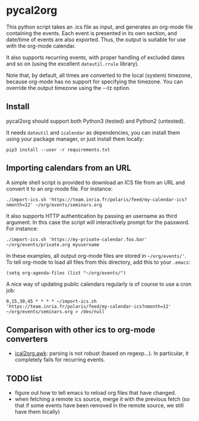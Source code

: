 # pycal2org

This python script takes an .ics file as input, and generates an org-mode file
containing the events.  Each event is presented in its own section, and date/time
of events are also exported.  Thus, the output is suitable for use with the
org-mode calendar.

It also supports recurring events, with proper handling of excluded dates and
so on (using the excellent `dateutil.rrule` library).

Note that, by default, all times are converted to the local (system) timezone,
because org-mode has no support for specifying the timezone.  You can override
the output timezone using the --tz option.

## Install

pycal2org should support both Python3 (tested) and Python2 (untested).

It needs `dateutil` and `icalendar` as dependencies, you can install them using your
package manager, or just install them locally:

    pip3 install --user -r requirements.txt

## Importing calendars from an URL

A simple shell script is provided to download an ICS file from an URL and convert
it to an org-mode file.  For instance:

    ./import-ics.sh 'https://team.inria.fr/polaris/feed/my-calendar-ics?nmonth=12' ~/org/events/seminars.org

It also supports HTTP authentication by passing an username as third argument.
In this case the script will interactively prompt for the password.  For instance:

    ./import-ics.sh 'https://my-private-calendar.foo.bar' ~/org/events/private.org myusername

In these examples, all output org-mode files are stored in `~/org/events/'`.  To tell
org-mode to load all files from this directory, add this to your `.emacs`:

    (setq org-agenda-files (list "~/org/events/")

A nice way of updating public calendars regularly is of course to use a cron job:

    0,15,30,45 * * * * ~/import-ics.sh 'https://team.inria.fr/polaris/feed/my-calendar-ics?nmonth=12' ~/org/events/seminars.org > /dev/null

## Comparison with other ics to org-mode converters

- [ical2org.awk](http://orgmode.org/worg/code/awk/ical2org.awk): parsing is not
  robust (based on regexp...).  In particular, it completely fails for recurring
  events.

## TODO list

- figure out how to tell emacs to reload org files that have changed.
- when fetching a remote ics source, merge it with the previous fetch
  (so that if some events have been removed in the remote source, we
  still have them locally)

